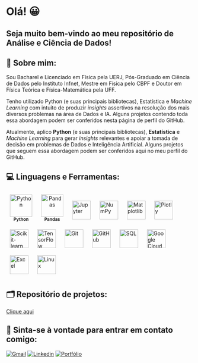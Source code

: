 <h1> Olá! 😀 </h1>
<h2> Seja muito bem-vindo ao meu repositório de Análise e Ciência de Dados!</h2> 

<h2 align="left"> 💬 Sobre mim:</h2>

Sou Bacharel e Licenciado em Física pela UERJ, Pós-Graduado em Ciência de Dados pelo Instituto Infnet, Mestre em Física pelo CBPF e Doutor em Física Teórica e Física-Matemática pela UFF. 

Tenho utilizado Python (e suas principais bibliotecas), Estatística e <i>Machine Learning</i> com intuito de produzir <i>insights</i> assertivos na resolução dos mais diversos problemas na área de Dados e IA. Alguns projetos contendo toda essa abordagem podem ser conferidos nesta página de perfil do GitHub.

<p>
Atualmente, aplico <b>Python</b> (e suas principais bibliotecas), <b>Estatística</b> e <i>Machine Learning</i> para gerar <i>insights</i> relevantes e apoiar a tomada de decisão em problemas de Dados e Inteligência Artificial. Alguns projetos que seguem essa abordagem podem ser conferidos aqui no meu perfil do GitHub. 
</p>


## 💻 Linguagens e Ferramentas:

<p align="left">
  <!-- Python -->
  <div style="display:inline-block; text-align:center; margin: 10px;">
    <img src="https://cdn.jsdelivr.net/gh/devicons/devicon/icons/python/python-original.svg" alt="Python" width="60" height="60"/>
    <br>
    <sub><b>Python</b></sub>
  </div>

  <!-- Pandas -->
  <div style="display:inline-block; text-align:center; margin: 10px;">
    <img src="https://cdn.jsdelivr.net/gh/devicons/devicon/icons/pandas/pandas-original.svg" alt="Pandas" width="60" height="60"/>
    <br>
    <sub><b>Pandas</b></sub>
  </div>

  <!-- Jupyter -->
  <div style="display:inline-block; margin: 10px;">
    <img src="https://cdn.jsdelivr.net/gh/devicons/devicon/icons/jupyter/jupyter-original.svg" alt="Jupyter" width="50" height="50"/>
  </div>

  <!-- NumPy -->
  <div style="display:inline-block; margin: 10px;">
    <img src="https://cdn.jsdelivr.net/gh/devicons/devicon/icons/numpy/numpy-original.svg" alt="NumPy" width="50" height="50"/>
  </div>

  <!-- Matplotlib -->
  <div style="display:inline-block; margin: 10px;">
    <img src="https://cdn.jsdelivr.net/gh/devicons/devicon/icons/matplotlib/matplotlib-original.svg" alt="Matplotlib" width="50" height="50"/>
  </div>

  <!-- Plotly -->
  <div style="display:inline-block; margin: 10px;">
    <img src="https://cdn.jsdelivr.net/gh/devicons/devicon/icons/plotly/plotly-original.svg" alt="Plotly" width="50" height="50"/>
  </div>

  <!-- Scikit-learn -->
  <div style="display:inline-block; margin: 10px;">
    <img src="https://cdn.jsdelivr.net/gh/devicons/devicon/icons/scikitlearn/scikitlearn-original.svg" alt="Scikit-learn" width="50" height="50"/>
  </div>

  <!-- TensorFlow -->
  <div style="display:inline-block; margin: 10px;">
    <img src="https://cdn.jsdelivr.net/gh/devicons/devicon/icons/tensorflow/tensorflow-original.svg" alt="TensorFlow" width="50" height="50"/>
  </div>

  <!-- Git -->
  <div style="display:inline-block; margin: 10px;">
    <img src="https://cdn.jsdelivr.net/gh/devicons/devicon/icons/git/git-original.svg" alt="Git" width="50" height="50"/>
  </div>

  <!-- GitHub -->
  <div style="display:inline-block; margin: 10px;">
    <img src="https://cdn.jsdelivr.net/gh/devicons/devicon/icons/github/github-original.svg" alt="GitHub" width="50" height="50"/>
  </div>

  <!-- SQL -->
  <div style="display:inline-block; margin: 10px;">
    <img src="https://cdn.jsdelivr.net/gh/devicons/devicon/icons/mysql/mysql-original.svg" alt="SQL" width="50" height="50"/>
  </div>

  <!-- Google Cloud -->
  <div style="display:inline-block; margin: 10px;">
    <img src="https://cdn.jsdelivr.net/gh/devicons/devicon/icons/googlecloud/googlecloud-original.svg" alt="Google Cloud" width="50" height="50"/>
  </div>

  <!-- Excel -->
  <div style="display:inline-block; margin: 10px;">
    <img src="https://cdn.jsdelivr.net/gh/devicons/devicon/icons/excel/excel-original.svg" alt="Excel" width="50" height="50"/>
  </div>

  <!-- Linux -->
  <div style="display:inline-block; margin: 10px;">
    <img src="https://cdn.jsdelivr.net/gh/devicons/devicon/icons/linux/linux-original.svg" alt="Linux" width="50" height="50"/>
  </div>
</p>





## 🗂 Repositório de projetos:

[Clique aqui](https://github.com/thiagoassimos?tab=repositories)


## 📱 Sinta-se à vontade para entrar em contato comigo:
[![Gmail](https://img.shields.io/badge/Gmail-D14836?style=for-the-badge&logo=gmail&logoColor=white)](mailto:thiago.assimos@gmail.com)
[![Linkedin](https://img.shields.io/badge/LinkedIn-0077B5?style=for-the-badge&logo=linkedin&logoColor=white)](https://www.linkedin.com/in/thiagoassimos/)
[![Portfólio](https://img.shields.io/badge/Portfólio-6BBFFF?style=for-the-badge&logo=portfolio&logoColor=white)](https://thiagoassimos.github.io/portfolio/)





